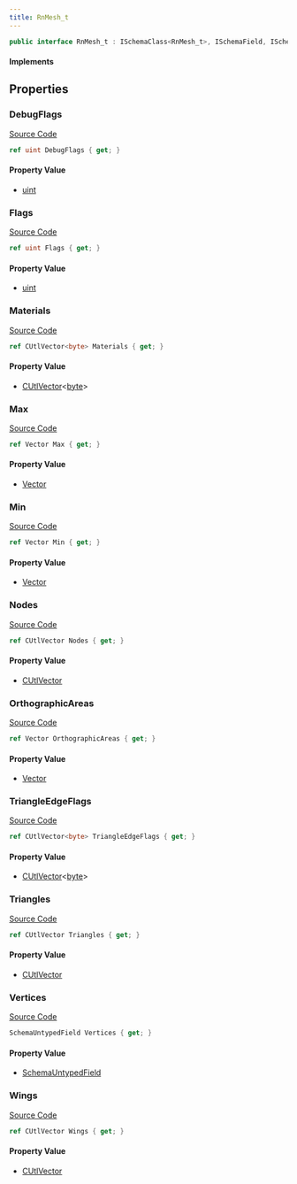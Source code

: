 ```yaml
---
title: RnMesh_t
---
```


```csharp
public interface RnMesh_t : ISchemaClass<RnMesh_t>, ISchemaField, ISchemaClass, INativeHandle
```

#### Implements

## Properties

### DebugFlags

[Source Code](https://github.com/swiftly-solution/swiftlys2/blob/beta/managed/src/SwiftlyS2.Generated/Schemas/Interfaces/RnMesh_t.cs#L40)

```csharp
ref uint DebugFlags { get; }
```

#### Property Value

- [uint](https://learn.microsoft.com/dotnet/api/system.uint32)

### Flags

[Source Code](https://github.com/swiftly-solution/swiftlys2/blob/beta/managed/src/SwiftlyS2.Generated/Schemas/Interfaces/RnMesh_t.cs#L38)

```csharp
ref uint Flags { get; }
```

#### Property Value

- [uint](https://learn.microsoft.com/dotnet/api/system.uint32)

### Materials

[Source Code](https://github.com/swiftly-solution/swiftlys2/blob/beta/managed/src/SwiftlyS2.Generated/Schemas/Interfaces/RnMesh_t.cs#L34)

```csharp
ref CUtlVector<byte> Materials { get; }
```

#### Property Value

- [CUtlVector](/docs/api/-1)<[byte](https://learn.microsoft.com/dotnet/api/system.byte)>

### Max

[Source Code](https://github.com/swiftly-solution/swiftlys2/blob/beta/managed/src/SwiftlyS2.Generated/Schemas/Interfaces/RnMesh_t.cs#L18)

```csharp
ref Vector Max { get; }
```

#### Property Value

- [Vector](/docs/api/shared/natives/vector)

### Min

[Source Code](https://github.com/swiftly-solution/swiftlys2/blob/beta/managed/src/SwiftlyS2.Generated/Schemas/Interfaces/RnMesh_t.cs#L16)

```csharp
ref Vector Min { get; }
```

#### Property Value

- [Vector](/docs/api/shared/natives/vector)

### Nodes

[Source Code](https://github.com/swiftly-solution/swiftlys2/blob/beta/managed/src/SwiftlyS2.Generated/Schemas/Interfaces/RnMesh_t.cs#L21)

```csharp
ref CUtlVector Nodes { get; }
```

#### Property Value

- [CUtlVector](/docs/api/)

### OrthographicAreas

[Source Code](https://github.com/swiftly-solution/swiftlys2/blob/beta/managed/src/SwiftlyS2.Generated/Schemas/Interfaces/RnMesh_t.cs#L36)

```csharp
ref Vector OrthographicAreas { get; }
```

#### Property Value

- [Vector](/docs/api/shared/natives/vector)

### TriangleEdgeFlags

[Source Code](https://github.com/swiftly-solution/swiftlys2/blob/beta/managed/src/SwiftlyS2.Generated/Schemas/Interfaces/RnMesh_t.cs#L32)

```csharp
ref CUtlVector<byte> TriangleEdgeFlags { get; }
```

#### Property Value

- [CUtlVector](/docs/api/-1)<[byte](https://learn.microsoft.com/dotnet/api/system.byte)>

### Triangles

[Source Code](https://github.com/swiftly-solution/swiftlys2/blob/beta/managed/src/SwiftlyS2.Generated/Schemas/Interfaces/RnMesh_t.cs#L27)

```csharp
ref CUtlVector Triangles { get; }
```

#### Property Value

- [CUtlVector](/docs/api/)

### Vertices

[Source Code](https://github.com/swiftly-solution/swiftlys2/blob/beta/managed/src/SwiftlyS2.Generated/Schemas/Interfaces/RnMesh_t.cs#L24)

```csharp
SchemaUntypedField Vertices { get; }
```

#### Property Value

- [SchemaUntypedField](/docs/api/shared/schemas/schemauntypedfield)

### Wings

[Source Code](https://github.com/swiftly-solution/swiftlys2/blob/beta/managed/src/SwiftlyS2.Generated/Schemas/Interfaces/RnMesh_t.cs#L30)

```csharp
ref CUtlVector Wings { get; }
```

#### Property Value

- [CUtlVector](/docs/api/)

